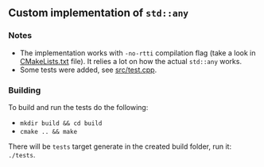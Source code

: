 ## Custom implementation of `std::any`

### Notes

- The implementation works with `-no-rtti` compilation flag (take a look in [CMakeLists.txt](./CMakeLists.txt) file). It relies a lot on how the actual `std::any` works.
- Some tests were added, see [src/test.cpp](./src/test.cpp).

### Building
To build and run the tests do the following:

- `mkdir build && cd build`
- `cmake .. && make`

There will be `tests` target generate in the created build folder, run it: `./tests`.

